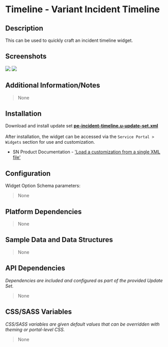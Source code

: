 # Timeline - Variant Incident Timeline

## Description

This can be used to quickly craft an incident timeline widget.

## Screenshots
![](../../images/pe-incident-timeline-1.png)
![](../../images/pe-incident-timeline-2.png)

## Additional Information/Notes
> None

## Installation
Download and install update set **[pe-incident-timeline.u-update-set.xml](https://github.com/platform-experience/serviceportal-widget-library/blob/master/timeline/pe-incident-timeline/pe-incident-timeline.u-update-set.xml)** <br/><br/>
After installation, the widget can be accessed via the `Service Portal > Widgets` section for use and customization.<br/>
* SN Product Documentation - ['Load a customization from a single XML file'](https://docs.servicenow.com/bundle/istanbul-application-development/page/build/system-update-sets/task/t_LoadCustomizationsFromAnXMLFile.html)

## Configuration
Widget Option Schema parameters:
> None

## Platform Dependencies
> None

## Sample Data and Data Structures
> None

## API Dependencies
<i>Dependencies are included and configured as part of the provided Update Set.</i>
> None

## CSS/SASS Variables
_CSS/SASS variables are given default values that can be overridden with theming or portal-level CSS._
> None